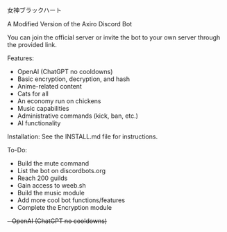 女神ブラックハート

A Modified Version of the Axiro Discord Bot

You can join the official server or invite the bot to your own server through the provided link.

Features:
- OpenAI (ChatGPT no cooldowns)
- Basic encryption, decryption, and hash
- Anime-related content
- Cats for all
- An economy run on chickens
- Music capabilities
- Administrative commands (kick, ban, etc.)
- AI functionality

Installation:
See the INSTALL.md file for instructions.

To-Do:
- Build the mute command
- List the bot on discordbots.org
- Reach 200 guilds
- Gain access to weeb.sh
- Build the music module
- Add more cool bot functions/features
- Complete the Encryption module

~~- OpenAI (ChatGPT no cooldowns)~~
